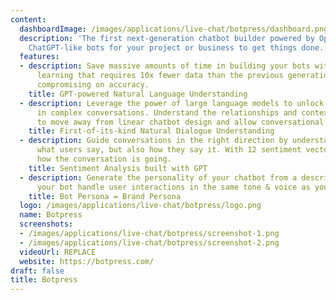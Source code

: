 ```yaml
---
content:
  dashboardImage: /images/applications/live-chat/botpress/dashboard.png
  description: 'The first next-generation chatbot builder powered by OpenAI. Build
    ChatGPT-like bots for your project or business to get things done. '
  features:
  - description: Save massive amounts of time in building your bots with few-shot
      learning that requires 10x fewer data than the previous generation without ever
      compromising on accuracy.
    title: GPT-powered Natural Language Understanding
  - description: Leverage the power of large language models to unlock countless possibilities
      in complex conversations. Understand the relationships and context between messages
      to move away from linear chatbot design and allow conversational detours.
    title: First-of-its-kind Natural Dialogue Understanding
  - description: Guide conversations in the right direction by understanding not just
      what users say, but also how they say it. With 12 sentiment vectors always know
      how the conversation is going.
    title: Sentiment Analysis built with GPT
  - description: Generate the personality of your chatbot from a description. Have
      your bot handle user interactions in the same tone & voice as your brand.
    title: Bot Persona = Brand Persona
  logo: /images/applications/live-chat/botpress/logo.png
  name: Botpress
  screenshots:
  - /images/applications/live-chat/botpress/screenshot-1.png
  - /images/applications/live-chat/botpress/screenshot-2.png
  videoUrl: REPLACE
  website: https://botpress.com/
draft: false
title: Botpress
---
```


